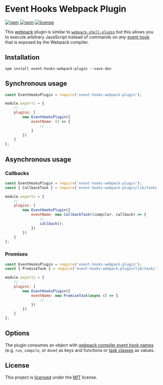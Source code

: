 # Event Hooks Webpack Plugin
[![npm](https://img.shields.io/npm/v/event-hooks-webpack-plugin.svg?style=flat-square)](https://www.npmjs.com/package/event-hooks-webpack-plugin)
[![npm](https://img.shields.io/npm/dm/event-hooks-webpack-plugin.svg?style=flat-square)](https://www.npmjs.com/package/event-hooks-webpack-plugin)
[![license](https://img.shields.io/github/license/cascornelissen/event-hooks-webpack-plugin.svg?style=flat-square)](LICENSE.md)

This [webpack](https://webpack.github.io/) plugin is similar to [`webpack-shell-plugin`](https://www.npmjs.com/package/webpack-shell-plugin) but this allows you to execute arbitrary JavaScript instead of commands on *any* [event hook](https://webpack.js.org/api/compiler-hooks/) that is exposed by the Webpack compiler.

## Installation
```shell
npm install event-hooks-webpack-plugin --save-dev
```

## Synchronous usage
```js
const EventHooksPlugin = require('event-hooks-webpack-plugin');

module.exports = {
    // ...
    plugins: [
        new EventHooksPlugin({
            eventName: () => {
                // ...
            }
        })
    ]
};
```

## Asynchronous usage
### Callbacks
```js
const EventHooksPlugin = require('event-hooks-webpack-plugin');
const { CallbackTask } = require('event-hooks-webpack-plugin/lib/tasks');

module.exports = {
    // ...
    plugins: [
        new EventHooksPlugin({
            eventName: new CallbackTask((compiler, callback) => {
                // ...
                callback();
            })
        })
    ]
};
```

### Promises
```js
const EventHooksPlugin = require('event-hooks-webpack-plugin');
const { PromiseTask } = require('event-hooks-webpack-plugin/lib/tasks');

module.exports = {
    // ...
    plugins: [
        new EventHooksPlugin({
            eventName: new PromiseTask(async () => {
                // ...
            })
        })
    ]
};
```

## Options
The plugin consumes an object with [webpack compiler event hook names](https://github.com/webpack/webpack/blob/214b06645ac182b7f0c68319e35445e02541d957/lib/Compiler.js#L119) (e.g. `run`, `compile`, or `done`) as keys and functions or [task classes](./lib/tasks.js) as values.

## License
This project is [licensed](LICENSE.md) under the [MIT](https://opensource.org/licenses/MIT) license.
